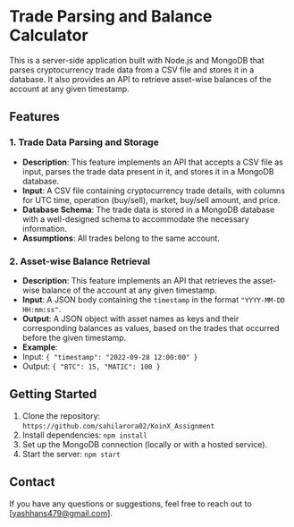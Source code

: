 # Trade Parsing and Balance Calculator

This is a server-side application built with Node.js and MongoDB that parses cryptocurrency trade data from a CSV file and stores it in a database. It also provides an API to retrieve asset-wise balances of the account at any given timestamp.

## Features

### 1. Trade Data Parsing and Storage

- **Description**: This feature implements an API that accepts a CSV file as input, parses the trade data present in it, and stores it in a MongoDB database.
- **Input**: A CSV file containing cryptocurrency trade details, with columns for UTC time, operation (buy/sell), market, buy/sell amount, and price.
- **Database Schema**: The trade data is stored in a MongoDB database with a well-designed schema to accommodate the necessary information.
- **Assumptions**: All trades belong to the same account.

### 2. Asset-wise Balance Retrieval

- **Description**: This feature implements an API that retrieves the asset-wise balance of the account at any given timestamp.
- **Input**: A JSON body containing the `timestamp` in the format `"YYYY-MM-DD HH:mm:ss"`.
- **Output**: A JSON object with asset names as keys and their corresponding balances as values, based on the trades that occurred before the given timestamp.
- **Example**:
 - Input: `{ "timestamp": "2022-09-28 12:00:00" }`
 - Output: `{ "BTC": 15, "MATIC": 100 }`


## Getting Started

1. Clone the repository: `https://github.com/sahilarora02/KoinX_Assignment`
2. Install dependencies: `npm install`
3. Set up the MongoDB connection (locally or with a hosted service).
4. Start the server: `npm start`

## Contact

If you have any questions or suggestions, feel free to reach out to [yashhans479@gmail.com].
